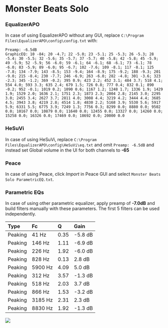 # Monster Beats Solo

### EqualizerAPO
In case of using EqualizerAPO without any GUI, replace `C:\Program Files\EqualizerAPO\config\config.txt`
with:
```
Preamp: -6.5dB
GraphicEQ: 10 -84; 20 -4.7; 22 -5.0; 23 -5.1; 25 -5.3; 26 -5.3; 28 -5.4; 30 -5.5; 32 -5.6; 35 -5.7; 37 -5.7; 40 -5.8; 42 -5.8; 45 -5.9; 49 -5.9; 52 -5.9; 56 -6.0; 59 -6.1; 64 -6.1; 68 -6.1; 73 -6.1; 78 -6.0; 83 -5.9; 89 -6.0; 95 -6.7; 102 -7.6; 109 -8.1; 117 -8.1; 125 -7.8; 134 -7.9; 143 -8.5; 153 -9.4; 164 -8.9; 175 -9.2; 188 -9.3; 201 -9.0; 215 -8.4; 230 -7.7; 246 -6.9; 263 -6.0; 282 -4.8; 301 -3.6; 323 -2.3; 345 -1.2; 369 -0.2; 395 0.9; 423 2.2; 452 3.1; 484 3.7; 518 4.1; 554 4.0; 593 3.3; 635 2.4; 679 1.5; 726 0.8; 777 0.4; 832 0.1; 890 -0.2; 952 -0.1; 1019 0.2; 1090 0.6; 1167 1.2; 1248 1.7; 1336 1.9; 1429 1.9; 1529 2.0; 1636 2.1; 1751 2.3; 1873 2.3; 2004 2.8; 2145 3.0; 2295 3.0; 2455 3.4; 2627 3.7; 2811 4.0; 3008 4.4; 3219 4.2; 3444 4.4; 3685 4.5; 3943 3.8; 4219 2.8; 4514 1.8; 4830 2.2; 5168 3.9; 5530 5.6; 5917 5.9; 6331 5.5; 6775 3.9; 7249 1.3; 7756 0.3; 8299 0.0; 8880 0.0; 9502 0.0; 10167 0.0; 10879 0.0; 11640 0.0; 12455 0.0; 13327 0.0; 14260 0.0; 15258 0.0; 16326 0.0; 17469 0.0; 18692 0.0; 20000 0.0
```

### HeSuVi
In case of using HeSuVi, replace `C:\Program Files\EqualizerAPO\config\HeSuVi\eq.txt` and omit `Preamp:
-6.5dB` and instead set Global volume in the UI for both channels to **-65**

### Peace
In case of using Peace, click *Import* in Peace GUI and select `Monster Beats Solo ParametricEQ.txt`.

### Parametric EQs
In case of using other parametric equalizer, apply preamp of **-7.0dB** and build filters manually with
these parameters. The first 5 filters can be used independently.

| Type    | Fc      |    Q | Gain    |
|:--------|:--------|:-----|:--------|
| Peaking | 41 Hz   | 0.35 | -5.8 dB |
| Peaking | 146 Hz  | 1.11 | -6.9 dB |
| Peaking | 226 Hz  | 1.92 | -6.0 dB |
| Peaking | 828 Hz  | 0.13 | 2.8 dB  |
| Peaking | 5900 Hz | 4.09 | 5.0 dB  |
| Peaking | 312 Hz  | 3.57 | -1.3 dB |
| Peaking | 518 Hz  | 2.03 | 3.7 dB  |
| Peaking | 866 Hz  | 1.53 | -3.2 dB |
| Peaking | 3185 Hz | 2.31 | 2.3 dB  |
| Peaking | 8830 Hz | 1.92 | -1.3 dB |

![](https://raw.githubusercontent.com/jaakkopasanen/AutoEq/master/results/innerfidelity/sbaf-serious/Monster%20Beats%20Solo/Monster%20Beats%20Solo.png)